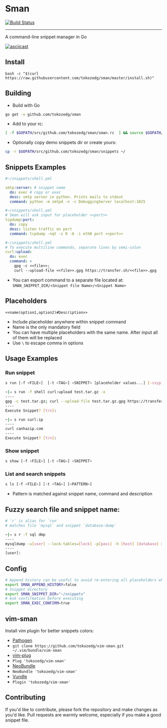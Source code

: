 # Sman
[![Build Status](https://travis-ci.org/tokozedg/sman.svg?branch=master)](https://travis-ci.org/tokozedg/sman)

***
A command-line snippet manager in Go

[![asciicast](https://asciinema.org/a/2e04fxybyyo5ubjk42mk4yuop.png)](https://asciinema.org/a/2e04fxybyyo5ubjk42mk4yuop)

## Install

```shell
bash -c "$(curl https://raw.githubusercontent.com/tokozedg/sman/master/install.sh)"
```

## Building

* Build with Go
```bash
go get -v github.com/tokozedg/sman
```

* Add to your rc:
```bash
[ -f $GOPATH/src/github.com/tokozedg/sman/sman.rc  ] && source $GOPATH/src/github.com/tokozedg/sman/sman.rc
```

* Optionally copy demo snippets dir or create yours:
```bash
cp -r $GOPATH/src/github.com/tokozedg/sman/snippets ~/
```

## Snippets Examples

```yaml
#~/snippets/shell.yml

smtp:server: # snippet name
  do: exec # copy or exec
  desc: smtp server in python. Prints mails to stdout
  command: python -m smtpd -n -c DebuggingServer localhost:1025

```

```yaml
#~/snippets/shell.yml
# Sman will ask input for placeholder <<port>>
tcpdump:port:
  do: copy
  desc: listen traffic on port
  command: tcpdump -nqt -s 0 -A -i eth0 port <<port>>
```

```yaml
#~/snippets/shell.yml
# To execute multiline commands, separate lines by semi-colon
curl:upload:
  do: exec
  command: >
    gpg -c <<file>>;
    curl --upload-file <<file>>.gpg https://transfer.sh/<<file>>.gpg
```

* You can export command to a separate file located at: `SMAN_SNIPPET_DIR/<Snippet File Name>/<Snippet Name>`



## Placeholders

```
<<name(option1,option2)#Description>>
```
* Include placeholder anywhere within snippet command
* Name is the only mandatory field
* You can have multiple placeholders with the same name. After input all of them will be replaced
* Use `\` to escape comma in options

## Usage Examples

### Run snippet

```bash
s run [-f <FILE>]  [-t <TAG>] <SNIPPET> [placeholder values...] [-cxyp]
```
```bash
~|⇒ s run -f shell curl:upload test.tar.gz -x
----
gpg -c test.tar.gz; curl --upload-file test.tar.gz.gpg https://transfer.sh/test.tar.gz.gpg
----
Execute Snippet? [Y/n]:
```

```bash
~|⇒ s run curl:ip
----
curl canhazip.com
----
Execute Snippet? [Y/n]:
```

### Show snippet

```bash
s show [-f <FILE>] [-t <TAG>] <SNIPPET>
```

### List and search snippets
```bash
s ls [-f <FILE>] [-t <TAG>] [<PATTERN>]
```

* Pattern is matched against snippet name, command and description


## Fuzzy search file and snippet name:
```bash
# `r` is alias for `run`
# matches file `mysql` and snippet `database:dump`

~|⇒ s r -f sql dmp
----
mysqldump -u[user] --lock-tables=[lock] -p[pass] -h [host] [database] > [database].sql
----
[user]:
```

## Config
```bash
# Append history can be useful to avoid re-entering all placeholders when you need to change single parameter.
export SMAN_APPEND_HISTORY=false
# Snippet directory
export SMAN_SNIPPET_DIR="~/snippets"
# Ask confirmation before executing
export SMAN_EXEC_CONFIRM=true
```

## vim-sman

Install vim plugin for better snippets colors:

*  [Pathogen](https://github.com/tpope/vim-pathogen)
  * `git clone https://github.com/tokozedg/vim-sman.git ~/.vim/bundle/vim-sman`
*  [vim-plug](https://github.com/junegunn/vim-plug)
  * `Plug 'tokozedg/vim-sman'`
*  [NeoBundle](https://github.com/Shougo/neobundle.vim)
  * `NeoBundle 'tokozedg/vim-sman'`
*  [Vundle](https://github.com/VundleVim/Vundle.vim)
  * `Plugin 'tokozedg/vim-sman'`

## Contributing

If you'd like to contribute, please fork the repository and make changes as
you'd like. Pull requests are warmly welcome, especially if you make a good snippet file.

